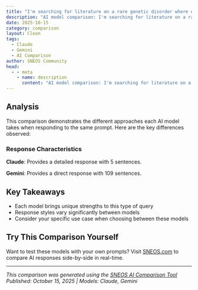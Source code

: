 ```yaml
---
title: "I'm searching for literature on a rare genetic disorder where evidence is extremely limited. Help me: 1) Search broadly using disease name and synonyms"
description: "AI model comparison: I'm searching for literature on a rare genetic disorder where evidence is extremely limited. Help me..."
date: 2025-10-15
category: comparison
layout: Clean
tags:
  - Claude
  - Gemini
  - AI Comparison
author: SNEOS Community
head:
  - - meta
    - name: description
      content: "AI model comparison: I'm searching for literature on a rare genetic disorder where evidence is extremely limited. Help me: 1) Search broadly ..."
---
```


<ChatComparison
  title="I'm searching for literature on a rare genetic disorder where evidence is extremely limited. Help me: 1) Search broadly using disease name and synonyms"
  prompt="I'm searching for literature on a rare genetic disorder where evidence is extremely limited. Help me: 1) Search broadly using disease name and synonyms"
  :responses='{"Claude": "# Literature Search Strategy for Rare Genetic Disorders\n\nI\u0027ll help you develop a comprehensive search strategy. To get started, I need to know which specific disorder you\u0027re researching, but I can provide you with a general framework:\n\n## 1) Broad Search Using Disease Name and Synonyms\n\n### Step 1: Identify All Names for the Disorder\n- **Primary disease name**\n- **Synonyms and alternative names**\n- **Abbreviations/acronyms**\n- **Eponyms** (names based on discoverers)\n- **Historical names** (outdated terms still used in older literature)\n- **Related terms** in other languages\n\n### Step 2: Database Search Strategy\n\n**Recommended Databases:**\n- **PubMed/MEDLINE** - Primary medical literature\n- **Orphanet** - Rare disease-specific database\n- **OMIM** (Online Mendelian Inheritance in Man) - Genetic disorders\n- **Google Scholar** - Broader academic coverage\n- **Embase** - International biomedical literature\n- **ClinicalTrials.gov** - Ongoing research\n\n**Basic Search String Template:**\n\u0060\u0060\u0060\n(\u0022disease name\u0022 OR \u0022synonym 1\u0022 OR \u0022synonym 2\u0022 OR \u0022abbreviation\u0022)\n\u0060\u0060\u0060\n\n### Step 3: Expand Search Terms\nInclude:\n- Variant spellings (hyphenated vs. non-hyphenated)\n- British vs. American spelling\n- Truncation symbols (*) for word variations\n\n---\n\n**What specific disorder are you researching?** I can then provide:\n- Specific synonyms and search terms\n- Targeted database recommendations\n- Optimized search strings\n- Alternative research approaches", "Gemini": "This is a common and frustrating challenge with rare genetic disorders. The key is to be exhaustive and creative, using a multi-pronged approach.\n\nLet\u0027s break down how to search broadly using the disease name and synonyms, keeping in mind the \u0022extremely limited evidence\u0022 constraint.\n\n---\n\n## 1. Searching Broadly Using Disease Name and Synonyms\n\nTo effectively search for a rare genetic disorder with limited evidence, you need to think expansively about your search terms and the resources you use.\n\n### A. Develop a Comprehensive List of Search Terms:\n\nDon\u0027t just stick to one name. Brainstorm every possible way the disorder might be described.\n\n1.  **Primary Disease Name:** Start with the official or most commonly used name.\n    *   *Example:* \u0022Smith-Jones Syndrome\u0022\n\n2.  **Synonyms \u0026 Alternative Names:**\n    *   **Historical Names:** Diseases are often renamed. Look for older descriptions.\n    *   **Descriptive Names:** Sometimes the condition is named after a prominent symptom or feature.\n        *   *Example:* \u0022Congenital Anomalies of X Organ\u0022 instead of a formal syndrome name.\n    *   **Location-Specific Names:** Sometimes named after a region or institution where it was first described.\n    *   **Associated Conditions:** Is it considered a subtype of a broader condition?\n    *   **Atypical Presentation:** How might it be described if someone isn\u0027t sure what it is?\n\n3.  **Acronyms \u0026 Abbreviations:**\n    *   *Example:* \u0022SJS\u0022 (if Smith-Jones Syndrome is the example)\n\n4.  **Gene Name(s) \u0026 Locus (if known):** This is crucial for genetic disorders.\n    *   *Example:* \u0022GJB2 mutation,\u0022 \u0022Chr 13q34 deletion,\u0022 \u0022Gene X variant\u0022\n    *   Include the official gene symbol and any common aliases.\n\n5.  **Key Phenotypic/Symptomatic Descriptors:** If the disease name yields nothing, search for its defining clinical features. This can help find case reports where the formal diagnosis might not have been made or was referred to by its symptoms.\n    *   *Example:* \u0022Intellectual disability severe,\u0022 \u0022Cardiac malformation,\u0022 \u0022Facial dysmorphism,\u0022 \u0022Seizure disorder early onset,\u0022 \u0022Skeletal abnormalities,\u0022 \u0022Developmental delay global.\u0022\n    *   Be specific about the *type* of symptom (e.g., \u0022microcephaly\u0022 instead of just \u0022small head\u0022).\n\n6.  **Keywords indicating the nature of the disorder:**\n    *   \u0022Genetic disorder,\u0022 \u0022Inherited disorder,\u0022 \u0022Congenital anomaly,\u0022 \u0022Developmental delay,\u0022 \u0022Neurological disorder,\u0022 \u0022Metabolic disorder,\u0022 \u0022Syndrome,\u0022 \u0022Condition,\u0022 \u0022Disease,\u0022 \u0022Deficiency,\u0022 \u0022Mutation,\u0022 \u0022Variant.\u0022\n\n### B. Constructing Search Queries:\n\nUse Boolean operators (\u0060AND\u0060, \u0060OR\u0060, \u0060NOT\u0060) and phrase searching (\u0060\u0022\u0022\u0060) to combine your terms effectively.\n\n*   **Broad Initial Search:**\n    \u0060(DiseaseName OR Synonym1 OR Synonym2 OR Acronym)\u0060\n    *This casts a wide net for the name itself.*\n\n*   **Combine with Genetic Information (if known):**\n    \u0060(DiseaseName OR Synonym1 OR Acronym) AND (GeneName OR GeneAlias OR \u0022Chromosome Locus\u0022)\u0060\n    *This helps pinpoint studies directly related to the genetic cause.*\n\n*   **Combine with Key Symptoms (especially for limited evidence):**\n    \u0060(DiseaseName OR Synonym1) AND (Symptom1 OR Symptom2 OR Symptom3)\u0060\n    *This can catch discussions of the disorder where it\u0027s linked to its clinical presentation.*\n\n*   **Focus on Rareness/Limited Evidence:**\n    \u0060(DiseaseName OR Synonym1) AND (\u0022case report\u0022 OR \u0022single case\u0022 OR \u0022n-of-1\u0022 OR \u0022first report\u0022 OR \u0022novel mutation\u0022)\u0060\n    *This specifically targets the types of publications most likely for very rare conditions.*\n\n*   **Exclude Irrelevant Results (use \u0060NOT\u0060 carefully):**\n    If your disease name is similar to a common, unrelated term, use \u0060NOT\u0060.\n    *   *Example:* If your disease is \u0022Brown Syndrome\u0022 but there\u0027s a common \u0022Brownian Motion\u0022 in physics: \u0060(\u0022Brown Syndrome\u0022 OR \u0022Brown\u0027s Syndrome\u0022) NOT (\u0022Brownian Motion\u0022)\u0060\n\n### C. Key Databases and Resources for Broad Search:\n\nHere\u0027s where to apply your search terms. Prioritize those designed for rare diseases and genetic information.\n\n1.  **PubMed / MEDLINE:**\n    *   **How to Use:** Enter your search strings.\n    *   **Advanced Tip:** Utilize **MeSH (Medical Subject Headings)** terms. Even if your specific disease isn\u0027t a MeSH term, related concepts (e.g., \u0022Congenital Abnormalities,\u0022 \u0022Intellectual Disability\u0022) will be, helping you find relevant articles that might not use your exact keywords. Use the \u0022MeSH Database\u0022 to find appropriate terms, then add them to your search with \u0060[MeSH]\u0060.\n    *   **Filters:** Use filters for \u0022Publication type\u0022 (e.g., \u0022Case Reports,\u0022 \u0022Review,\u0022 \u0022Clinical Trial\u0022), \u0022Date,\u0022 and \u0022Language.\u0022\n\n2.  **Google Scholar:**\n    *   **How to Use:** Broader than PubMed, includes preprints, theses, dissertations, and less formal publications sometimes missed by MEDLINE. Good for casting a very wide net.\n    *   **Advanced Tip:** Use the \u0022Cited by\u0022 feature to find newer papers that referenced an older, relevant one. Use \u0022Related articles\u0022 to find similar content.\n\n3.  **OMIM (Online Mendelian Inheritance in Man):**\n    *   **Why it\u0027s Crucial:** The definitive catalog of human genes and genetic phenotypes. If your disorder has *any* genetic basis or is suspected, OMIM is likely to have an entry, even if brief.\n    *   **Search Strategy:** Search by disease name, gene symbol, chromosomal locus, or even detailed phenotypic descriptions. OMIM entries often link directly to key publications.\n\n4.  **Orphanet:**\n    *   **Why it\u0027s Crucial:** The reference portal for rare diseases and orphan drugs. Its mission is specifically to address the knowledge gap for rare conditions.\n    *   **Search Strategy:** Search by disease name, symptom, or gene. Orphanet provides comprehensive information, including prevalence, inheritance, clinical features, and often lists expert centers and patient organizations. Even a brief entry is valuable.\n\n5.  **GeneReviews:**\n    *   **Why it\u0027s Crucial:** Expert-authored, peer-reviewed disease descriptions focused on genetic conditions. If your disorder is covered, it will be a comprehensive resource.\n    *   **Search Strategy:** Search by disease name or gene name.\n\n6.  **ClinicalTrials.gov:**\n    *   **Why it\u0027s Useful:** Even if there\u0027s no published literature, there might be ongoing or completed clinical trials for your disorder or very similar ones. This can point to active researchers.\n    *   **Search Strategy:** Search by disease name, gene, or key symptoms.\n\n7.  **Specialized Genetic Databases (if applicable):**\n    *   **ClinVar:** Reports on the relationships between human variations and phenotypes.\n    *   **DECIPHER:** Focuses on rare chromosomal disorders.\n    *   **HGMD (Human Gene Mutation Database):** Comprehensive collection of published germline mutations in human genes associated with inherited disease.\n    *   **GTEx Portal:** For gene expression data.\n\n8.  **Patient Advocacy Group Websites:**\n    *   **Why it\u0027s Useful:** These groups often compile information, sometimes linking to obscure publications, preprints, or researcher contact information that isn\u0027t easily found elsewhere.\n    *   **Search Strategy:** Use Google to find groups associated with your disorder or related conditions.\n\n9.  **University/Institutional Repositories:**\n    *   Sometimes theses, dissertations, or departmental publications on very rare cases exist but aren\u0027t widely indexed. A general Google search for \u0060(\u0022DiseaseName\u0022 OR \u0022GeneName\u0022) AND (thesis OR dissertation OR \u0022university repository\u0022)\u0060 might yield results.\n\n### D. Tips for Extremely Limited Evidence:\n\n*   **Be Patient and Persistent:** This is an iterative process. You might find a single case report, which then cites another, and so on.\n*   **Don\u0027t Give Up on \u0022No Results\u0022:** Try broader terms (e.g., symptoms) or narrower terms (e.g., a specific gene variant).\n*   **Review Citations:** When you *do* find something, no matter how small, meticulously review its bibliography for other relevant articles.\n*   **Look for Authors:** If a particular author keeps appearing in relation to similar (or even potentially related) conditions, search for their other publications. They might be a leading expert.\n*   **\u0022Snowballing\u0022:** Once you find *any* relevant article, use tools like Google Scholar\u0027s \u0022Cited by\u0022 to see who has referenced it, and look at the article\u0027s own reference list. This helps you move forwards and backwards in the literature.\n*   **Contact Experts (as a last resort):** If you hit a wall, try to identify researchers who have published on similar genetic mechanisms or phenotypes. They might be aware of unpublished data or ongoing studies.\n\n---\n\n**Example Scenario (Hypothetical Rare Disorder):**\n\nLet\u0027s say your disorder is called \u0022Mytro Syndrome,\u0022 which involves severe developmental delay and specific facial features, and is linked to a mutation in the \u0060XYZ1\u0060 gene.\n\n**Search Terms:**\n*   **Primary:** \u0022Mytro Syndrome\u0022\n*   **Synonyms:** \u0022Mytro\u0027s Syndrome,\u0022 \u0022XYZ1-related developmental disorder,\u0022 \u0022Congenital hypotonia facial dysmorphism\u0022 (if that\u0027s a key feature)\n*   **Acronyms:** \u0022MTS\u0022 (if used)\n*   **Gene:** \u0022XYZ1,\u0022 \u0022XYZ1 gene,\u0022 \u0022XYZ1 mutation,\u0022 \u0022XYZ1 variant\u0022\n*   **Phenotypes:** \u0022Severe developmental delay,\u0022 \u0022Intellectual disability severe,\u0022 \u0022Global developmental delay,\u0022 \u0022Facial dysmorphism,\u0022 \u0022Hypotonia congenital\u0022\n*   **General:** \u0022Rare genetic disorder,\u0022 \u0022Undiagnosed genetic condition\u0022\n\n**Search Queries (examples):**\n\n1.  \u0060\u0022Mytro Syndrome\u0022 OR \u0022Mytro\u0027s Syndrome\u0022 OR MTS OR \u0022XYZ1-related developmental disorder\u0022\u0060 (Start broad with names)\n2.  \u0060(\u0022Mytro Syndrome\u0022 OR \u0022XYZ1 gene\u0022) AND (\u0022case report\u0022 OR \u0022first report\u0022)\u0060 (Target limited evidence)\n3.  \u0060XYZ1 AND (\u0022severe developmental delay\u0022 OR \u0022facial dysmorphism\u0022)\u0060 (Gene \u002B symptoms, if name is too obscure)\n4.  \u0060OMIM:Mytro Syndrome\u0060 (Direct OMIM search)\n5.  \u0060Orphanet:Mytro Syndrome\u0060 (Direct Orphanet search)\n\n---\n\nBy systematically applying these strategies, you maximize your chances of unearthing any existing literature, no matter how limited."}' published-date="{DateTime.UtcNow:HH:mm}"
/>

## Analysis

This comparison demonstrates the different approaches each AI model takes when responding to the same prompt. Here are the key differences observed:

### Response Characteristics

**Claude**: Provides a detailed response with 5 sentences. 

**Gemini**: Provides a direct response with 109 sentences. 

## Key Takeaways

- Each model brings unique strengths to this type of query
- Response styles vary significantly between models
- Consider your specific use case when choosing between these models

## Try This Comparison Yourself

Want to test these models with your own prompts? Visit [SNEOS.com](https://sneos.com) to compare AI responses side-by-side in real-time.

---

*This comparison was generated using the [SNEOS AI Comparison Tool](https://sneos.com)*
*Published: October 15, 2025 | Models: Claude, Gemini*
